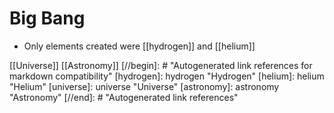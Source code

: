 # Big Bang

- Only elements created were [[hydrogen]] and [[helium]]

[[Universe]] [[Astronomy]]
[//begin]: # "Autogenerated link references for markdown compatibility"
[hydrogen]: hydrogen "Hydrogen"
[helium]: helium "Helium"
[universe]: universe "Universe"
[astronomy]: astronomy "Astronomy"
[//end]: # "Autogenerated link references"